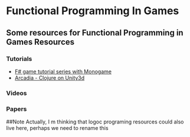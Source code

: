 Functional Programming In Games
============================

## Some resources for Functional Programming in Games Resources

### Tutorials


* [F# game tutorial series with Monogame](http://bruinbrown.wordpress.com/f-game-tutorial-series/)
* [Arcadia - Clojure on Unity3d](https://github.com/arcadia-unity/Arcadia)

### Videos

### Papers

##Note
Actually, I m thinking that logoc programing resources could also live here, perhaps we need to rename this
